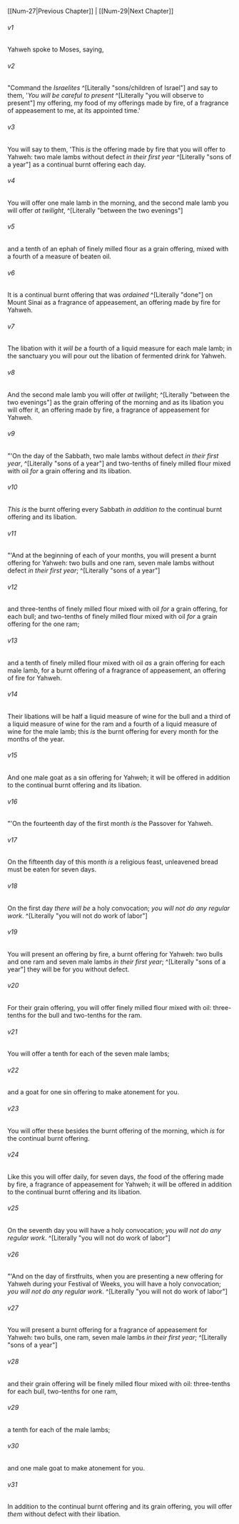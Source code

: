 ﻿---
aliases:
  - Numbers 28
---

[[Num-27|Previous Chapter]] | [[Num-29|Next Chapter]]

###### v1
Yahweh spoke to Moses, saying,

###### v2
"Command the _Israelites_ ^[Literally "sons/children of Israel"] and say to them, '_You will be careful to present_ ^[Literally "you will observe to present"] my offering, my food of my offerings made by fire, of a fragrance of appeasement to me, at its appointed time.'

###### v3
You will say to them, 'This _is_ the offering made by fire that you will offer to Yahweh: two male lambs without defect _in their first year_ ^[Literally "sons of a year"] as a continual burnt offering each day.

###### v4
You will offer one male lamb in the morning, and the second male lamb you will offer _at twilight_, ^[Literally "between the two evenings"]

###### v5
and a tenth of an ephah of finely milled flour as a grain offering, mixed with a fourth of a measure of beaten oil.

###### v6
It is a continual burnt offering that was _ordained_ ^[Literally "done"] on Mount Sinai as a fragrance of appeasement, an offering made by fire for Yahweh.

###### v7
The libation with it _will be_ a fourth of a liquid measure for each male lamb; in the sanctuary you will pour out the libation of fermented drink for Yahweh.

###### v8
And the second male lamb you will offer _at twilight_; ^[Literally "between the two evenings"] as the grain offering of the morning and as its libation you will offer it, an offering made by fire, a fragrance of appeasement for Yahweh.

###### v9
"'On the day of the Sabbath, two male lambs without defect _in their first year_, ^[Literally "sons of a year"] and two-tenths of finely milled flour mixed with oil _for_ a grain offering and its libation.

###### v10
_This is_ the burnt offering every Sabbath _in addition to_ the continual burnt offering and its libation.

###### v11
"'And at the beginning of each of your months, you will present a burnt offering for Yahweh: two bulls and one ram, seven male lambs without defect _in their first year_; ^[Literally "sons of a year"]

###### v12
and three-tenths of finely milled flour mixed with oil _for_ a grain offering, for each bull; and two-tenths of finely milled flour mixed with oil _for_ a grain offering for the one ram;

###### v13
and a tenth of finely milled flour mixed with oil _as_ a grain offering for each male lamb, for a burnt offering of a fragrance of appeasement, an offering of fire for Yahweh.

###### v14
Their libations will be half a liquid measure of wine for the bull and a third of a liquid measure of wine for the ram and a fourth of a liquid measure of wine for the male lamb; this _is_ the burnt offering for every month for the months of the year.

###### v15
And one male goat as a sin offering for Yahweh; it will be offered in addition to the continual burnt offering and its libation.

###### v16
"'On the fourteenth day of the first month _is_ the Passover for Yahweh.

###### v17
On the fifteenth day of this month _is_ a religious feast, unleavened bread must be eaten for seven days.

###### v18
On the first day _there will be_ a holy convocation; _you will not do any regular work_. ^[Literally "you will not do work of labor"]

###### v19
You will present an offering by fire, a burnt offering for Yahweh: two bulls and one ram and seven male lambs _in their first year_; ^[Literally "sons of a year"] they will be for you without defect.

###### v20
For their grain offering, you will offer finely milled flour mixed with oil: three-tenths for the bull and two-tenths for the ram.

###### v21
You will offer a tenth for each of the seven male lambs;

###### v22
and a goat for one sin offering to make atonement for you.

###### v23
You will offer these besides the burnt offering of the morning, which _is_ for the continual burnt offering.

###### v24
Like this you will offer daily, for seven days, _the_ food of the offering made by fire, a fragrance of appeasement for Yahweh; it will be offered in addition to the continual burnt offering and its libation.

###### v25
On the seventh day you will have a holy convocation; _you will not do any regular work_. ^[Literally "you will not do work of labor"]

###### v26
"'And on the day of firstfruits, when you are presenting a new offering for Yahweh during your Festival of Weeks, you will have a holy convocation; _you will not do any regular work_. ^[Literally "you will not do work of labor"]

###### v27
You will present a burnt offering for a fragrance of appeasement for Yahweh: two bulls, one ram, seven male lambs _in their first year_; ^[Literally "sons of a year"]

###### v28
and their grain offering will be finely milled flour mixed with oil: three-tenths for each bull, two-tenths for one ram,

###### v29
a tenth for each of the male lambs;

###### v30
and one male goat to make atonement for you.

###### v31
In addition to the continual burnt offering and its grain offering, you will offer _them_ without defect with their libation.